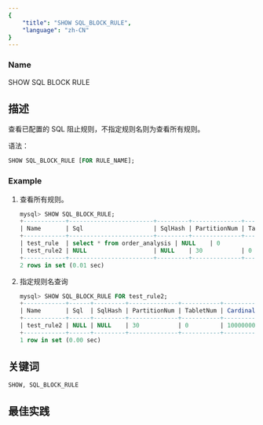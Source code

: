 ```yaml
---
{
    "title": "SHOW SQL_BLOCK_RULE",
    "language": "zh-CN"
}
---
```


<!--
Licensed to the Apache Software Foundation (ASF) under one
or more contributor license agreements.  See the NOTICE file
distributed with this work for additional information
regarding copyright ownership.  The ASF licenses this file
to you under the Apache License, Version 2.0 (the
"License"); you may not use this file except in compliance
with the License.  You may obtain a copy of the License at

  http://www.apache.org/licenses/LICENSE-2.0

Unless required by applicable law or agreed to in writing,
software distributed under the License is distributed on an
"AS IS" BASIS, WITHOUT WARRANTIES OR CONDITIONS OF ANY
KIND, either express or implied.  See the License for the
specific language governing permissions and limitations
under the License.
-->


### Name

SHOW SQL BLOCK RULE

## 描述

查看已配置的 SQL 阻止规则，不指定规则名则为查看所有规则。

语法：

```sql
SHOW SQL_BLOCK_RULE [FOR RULE_NAME];
```

### Example

1. 查看所有规则。

    ```sql
    mysql> SHOW SQL_BLOCK_RULE;
    +------------+------------------------+---------+--------------+-----------+-------------+--------+--------+
    | Name       | Sql                    | SqlHash | PartitionNum | TabletNum | Cardinality | Global | Enable |
    +------------+------------------------+---------+--------------+-----------+-------------+--------+--------+
    | test_rule  | select * from order_analysis | NULL    | 0            | 0         | 0           | true   | true   |
    | test_rule2 | NULL                   | NULL    | 30           | 0         | 10000000000 | false  | true   |
    +------------+------------------------+---------+--------------+-----------+-------------+--------+--------+
    2 rows in set (0.01 sec)
    ```
    
2. 指定规则名查询

    ```sql
    mysql> SHOW SQL_BLOCK_RULE FOR test_rule2;
    +------------+------+---------+--------------+-----------+-------------+--------+--------+
    | Name       | Sql  | SqlHash | PartitionNum | TabletNum | Cardinality | Global | Enable |
    +------------+------+---------+--------------+-----------+-------------+--------+--------+
    | test_rule2 | NULL | NULL    | 30           | 0         | 10000000000 | false  | true   |
    +------------+------+---------+--------------+-----------+-------------+--------+--------+
    1 row in set (0.00 sec)
    
    ```
    

## 关键词

    SHOW, SQL_BLOCK_RULE

## 最佳实践

